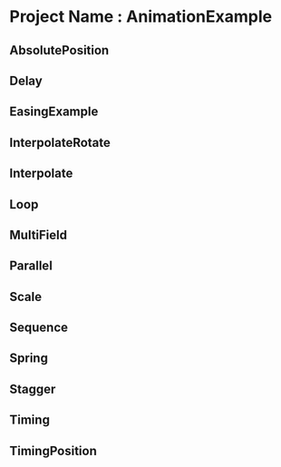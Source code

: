 # Project Name : AnimationExample

##  AbsolutePosition
## Delay
## EasingExample
## InterpolateRotate
## Interpolate
## Loop
## MultiField
## Parallel
## Scale
## Sequence
## Spring
## Stagger
## Timing
## TimingPosition
